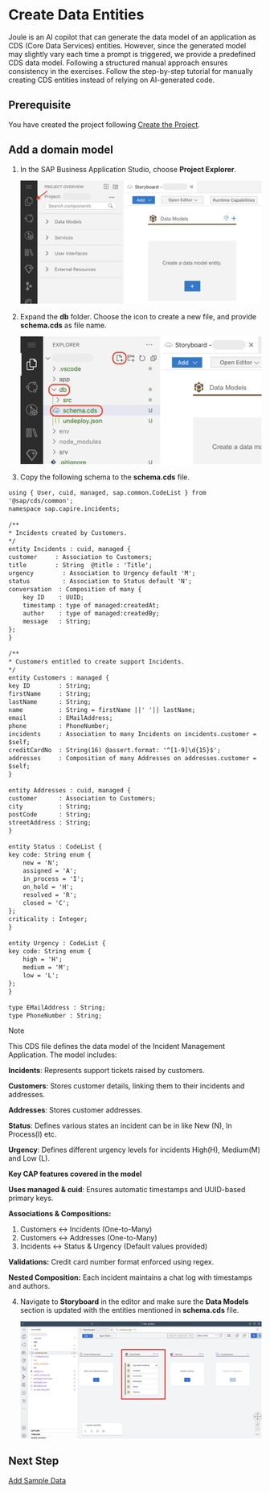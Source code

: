# Create Data Entities

Joule is an AI copilot that can generate the data model of an application as CDS (Core Data Services) entities. However, since the generated model may slightly vary each time a prompt is triggered, we provide a predefined CDS data model. Following a structured manual approach ensures consistency in the exercises. Follow the step-by-step tutorial for manually creating CDS entities instead of relying on AI-generated code.

## Prerequisite

You have created the project following [Create the Project](./create-full-stack-project.md).

## Add a domain model

1. In the SAP Business Application Studio, choose **Project Explorer**.

    ![project-explorer](../../build-code/images/create-data-entities/project_explorer.png)

2. Expand the **db** folder. Choose the icon to create a new file, and provide **schema.cds** as file name.

    ![create-schema](../../build-code/images/create-data-entities/schema_creation.png)

3. Copy the following schema to the **schema.cds** file. 

```
using { User, cuid, managed, sap.common.CodeList } from '@sap/cds/common';
namespace sap.capire.incidents; 

/**
* Incidents created by Customers.
*/
entity Incidents : cuid, managed {  
customer     : Association to Customers;
title        : String  @title : 'Title';
urgency        : Association to Urgency default 'M';
status         : Association to Status default 'N';
conversation  : Composition of many {
    key ID    : UUID;
    timestamp : type of managed:createdAt;
    author    : type of managed:createdBy;
    message   : String;
};
}

/**
* Customers entitled to create support Incidents.
*/
entity Customers : managed { 
key ID        : String;
firstName     : String;
lastName      : String;
name          : String = firstName ||' '|| lastName;
email         : EMailAddress;
phone         : PhoneNumber;
incidents     : Association to many Incidents on incidents.customer = $self;
creditCardNo  : String(16) @assert.format: '^[1-9]\d{15}$';
addresses     : Composition of many Addresses on addresses.customer = $self;
}

entity Addresses : cuid, managed {
customer      : Association to Customers;
city          : String;
postCode      : String;
streetAddress : String;
}

entity Status : CodeList {
key code: String enum {
    new = 'N';
    assigned = 'A'; 
    in_process = 'I'; 
    on_hold = 'H'; 
    resolved = 'R'; 
    closed = 'C'; 
};
criticality : Integer;
}

entity Urgency : CodeList {
key code: String enum {
    high = 'H';
    medium = 'M'; 
    low = 'L'; 
};
}

type EMailAddress : String;
type PhoneNumber : String;
```

> [!Note]
> This CDS file defines the data model of the Incident Management Application. The model includes:
>
> **Incidents**: Represents support tickets raised by customers.
>
> **Customers**: Stores customer details, linking them to their incidents and addresses.
>
> **Addresses**: Stores customer addresses.
>
> **Status**: Defines various states an incident can be in like New (N), In Process(I) etc.
>
> **Urgency**: Defines different urgency levels for incidents High(H), Medium(M) and Low (L).
>
> **Key CAP features covered in the model**
>
> **Uses managed & cuid**: Ensures automatic timestamps and UUID-based primary keys.
>
> **Associations & Compositions:**
> 1. Customers ↔ Incidents (One-to-Many)  
> 2. Customers ↔ Addresses (One-to-Many) 
> 3. Incidents ↔ Status & Urgency (Default values provided)
>
> **Validations:** Credit card number format enforced using regex.
>
> **Nested Composition:** Each incident maintains a chat log with timestamps and authors.

4. Navigate to **Storyboard** in the editor and make sure the **Data Models** section is updated with the entities mentioned in **schema.cds** file.

    ![schema-storyboard](../../build-code/images/create-data-entities/schema-storyboard.png)


## Next Step

[Add Sample Data](enhance-sample-data.md)
